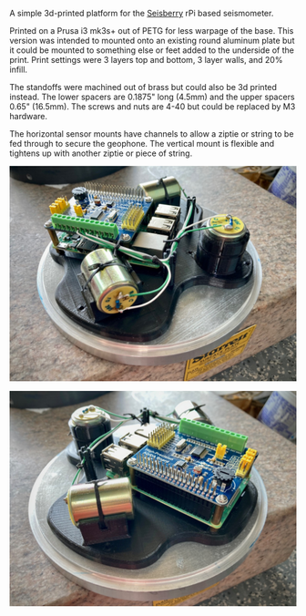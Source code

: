 A simple 3d-printed platform for the [Seisberry](https://github.com/erellaz/seisberry) rPi based seismometer.

Printed on a Prusa i3 mk3s+ out of PETG for less warpage of the base. This version was intended to mounted onto an existing round aluminum plate but it could be mounted to something else or feet added to the underside of the print.
Print settings were 3 layers top and bottom, 3 layer walls, and 20% infill.

The standoffs were machined out of brass but could also be 3d printed instead. The lower spacers are 0.1875" long (4.5mm) and the upper spacers 0.65" (16.5mm). The screws and nuts are 4-40 but could be replaced by M3 hardware.

The horizontal sensor mounts have channels to allow a ziptie or string to be fed through to secure the geophone. The vertical mount is flexible and tightens up with another ziptie or piece of string.

![Seisberry1](https://github.com/Trent-l/Seisberry-3d-printed-platform/blob/892a2013540078818d70f5564148f84c58679425/seisberry1.jpeg)

![Seisberry2](https://github.com/Trent-l/Seisberry-3d-printed-platform/blob/892a2013540078818d70f5564148f84c58679425/seisberry2.jpeg)
